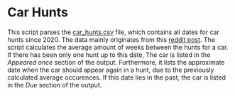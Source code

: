 # Car Hunts

This script parses the [car_hunts.csv](car_hunts.csv) file, which contains all dates for car hunts since 2020. The data mainly originates from this [reddit post](https://www.reddit.com/r/Asphalt9/comments/orzt24/car_hunt_history/). 
The script calculates the average amount of weeks between the hunts for a car. If there has been only one hunt up to this date, The car is listed in the *Appeared once* section of the output. Furthermore, it lists the approximate date when the car should appear again in a hunt, due to the previously calculated average occurences.
If this date lies in the past, the car is listed in the *Due* section of the output.
